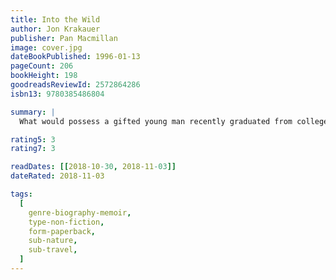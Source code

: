 ```yaml
---
title: Into the Wild
author: Jon Krakauer
publisher: Pan Macmillan
image: cover.jpg
dateBookPublished: 1996-01-13
pageCount: 206
bookHeight: 198
goodreadsReviewId: 2572864286
isbn13: 9780385486804

summary: |
  What would possess a gifted young man recently graduated from college to literally walk away from his life? Noted outdoor writer and mountaineer Jon Krakauer tackles that question in his reporting on Chris McCandless, whose emaciated body was found in an abandoned bus in the Alaskan wilderness in 1992. Described by friends and relatives as smart, literate, compassionate, and funny, did McCandless simply read too much Thoreau and Jack London and lose sight of the dangers of heading into the wilderness alone? Krakauer, whose own adventures have taken him to the perilous heights of Everest, provides some answers by exploring the pull the outdoors, seductive yet often dangerous, has had on his own life.

rating5: 3
rating7: 3

readDates: [[2018-10-30, 2018-11-03]]
dateRated: 2018-11-03

tags:
  [
    genre-biography-memoir,
    type-non-fiction,
    form-paperback,
    sub-nature,
    sub-travel,
  ]
---
```

